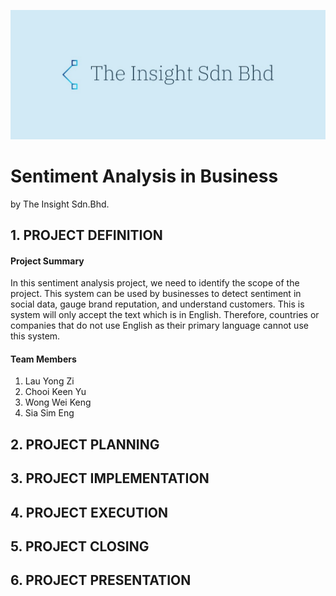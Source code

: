 ![Logo](https://github.com/Yzyz-99/AIPM_Sentiment_Analysis/blob/f8f62afc79e63375095f29e7a2cc00fe413a946c/Logo_company.jpeg)
# Sentiment Analysis in Business
by The Insight Sdn.Bhd.

## 1. PROJECT DEFINITION 
#### **Project Summary**
In this sentiment analysis project, we need to identify the scope of the project. This system can be used by businesses to detect sentiment in social data, gauge brand reputation, and understand customers. This is system will only accept the text which is in English. Therefore, countries or companies that do not use English as their primary language cannot use this system.

#### Team Members 
1. Lau Yong Zi
2. Chooi Keen Yu
3. Wong Wei Keng
4. Sia Sim Eng


## 2. PROJECT PLANNING 

## 3. PROJECT IMPLEMENTATION 

## 4. PROJECT EXECUTION 

## 5. PROJECT CLOSING

## 6. PROJECT PRESENTATION

